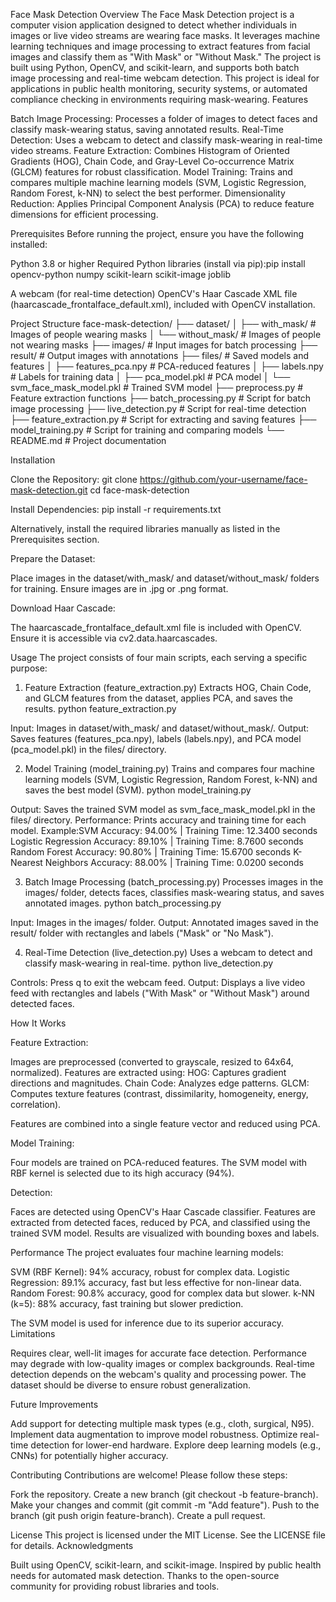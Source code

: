 Face Mask Detection
Overview
The Face Mask Detection project is a computer vision application designed to detect whether individuals in images or live video streams are wearing face masks. It leverages machine learning techniques and image processing to extract features from facial images and classify them as "With Mask" or "Without Mask." The project is built using Python, OpenCV, and scikit-learn, and supports both batch image processing and real-time webcam detection.
This project is ideal for applications in public health monitoring, security systems, or automated compliance checking in environments requiring mask-wearing.
Features

Batch Image Processing: Processes a folder of images to detect faces and classify mask-wearing status, saving annotated results.
Real-Time Detection: Uses a webcam to detect and classify mask-wearing in real-time video streams.
Feature Extraction: Combines Histogram of Oriented Gradients (HOG), Chain Code, and Gray-Level Co-occurrence Matrix (GLCM) features for robust classification.
Model Training: Trains and compares multiple machine learning models (SVM, Logistic Regression, Random Forest, k-NN) to select the best performer.
Dimensionality Reduction: Applies Principal Component Analysis (PCA) to reduce feature dimensions for efficient processing.

Prerequisites
Before running the project, ensure you have the following installed:

Python 3.8 or higher
Required Python libraries (install via pip):pip install opencv-python numpy scikit-learn scikit-image joblib


A webcam (for real-time detection)
OpenCV's Haar Cascade XML file (haarcascade_frontalface_default.xml), included with OpenCV installation.

Project Structure
face-mask-detection/
├── dataset/
│   ├── with_mask/              # Images of people wearing masks
│   └── without_mask/           # Images of people not wearing masks
├── images/                     # Input images for batch processing
├── result/                     # Output images with annotations
├── files/                      # Saved models and features
│   ├── features_pca.npy        # PCA-reduced features
│   ├── labels.npy             # Labels for training data
│   ├── pca_model.pkl          # PCA model
│   └── svm_face_mask_model.pkl # Trained SVM model
├── preprocess.py               # Feature extraction functions
├── batch_processing.py         # Script for batch image processing
├── live_detection.py           # Script for real-time detection
├── feature_extraction.py       # Script for extracting and saving features
├── model_training.py           # Script for training and comparing models
└── README.md                   # Project documentation

Installation

Clone the Repository:
git clone https://github.com/your-username/face-mask-detection.git
cd face-mask-detection


Install Dependencies:
pip install -r requirements.txt

Alternatively, install the required libraries manually as listed in the Prerequisites section.

Prepare the Dataset:

Place images in the dataset/with_mask/ and dataset/without_mask/ folders for training.
Ensure images are in .jpg or .png format.


Download Haar Cascade:

The haarcascade_frontalface_default.xml file is included with OpenCV. Ensure it is accessible via cv2.data.haarcascades.



Usage
The project consists of four main scripts, each serving a specific purpose:
1. Feature Extraction (feature_extraction.py)
Extracts HOG, Chain Code, and GLCM features from the dataset, applies PCA, and saves the results.
python feature_extraction.py


Input: Images in dataset/with_mask/ and dataset/without_mask/.
Output: Saves features (features_pca.npy), labels (labels.npy), and PCA model (pca_model.pkl) in the files/ directory.

2. Model Training (model_training.py)
Trains and compares four machine learning models (SVM, Logistic Regression, Random Forest, k-NN) and saves the best model (SVM).
python model_training.py


Output: Saves the trained SVM model as svm_face_mask_model.pkl in the files/ directory.
Performance: Prints accuracy and training time for each model. Example:SVM Accuracy: 94.00% | Training Time: 12.3400 seconds
Logistic Regression Accuracy: 89.10% | Training Time: 8.7600 seconds
Random Forest Accuracy: 90.80% | Training Time: 15.6700 seconds
K-Nearest Neighbors Accuracy: 88.00% | Training Time: 0.0200 seconds



3. Batch Image Processing (batch_processing.py)
Processes images in the images/ folder, detects faces, classifies mask-wearing status, and saves annotated images.
python batch_processing.py


Input: Images in the images/ folder.
Output: Annotated images saved in the result/ folder with rectangles and labels ("Mask" or "No Mask").

4. Real-Time Detection (live_detection.py)
Uses a webcam to detect and classify mask-wearing in real-time.
python live_detection.py


Controls: Press q to exit the webcam feed.
Output: Displays a live video feed with rectangles and labels ("With Mask" or "Without Mask") around detected faces.

How It Works

Feature Extraction:

Images are preprocessed (converted to grayscale, resized to 64x64, normalized).
Features are extracted using:
HOG: Captures gradient directions and magnitudes.
Chain Code: Analyzes edge patterns.
GLCM: Computes texture features (contrast, dissimilarity, homogeneity, energy, correlation).


Features are combined into a single feature vector and reduced using PCA.


Model Training:

Four models are trained on PCA-reduced features.
The SVM model with RBF kernel is selected due to its high accuracy (94%).


Detection:

Faces are detected using OpenCV's Haar Cascade classifier.
Features are extracted from detected faces, reduced by PCA, and classified using the trained SVM model.
Results are visualized with bounding boxes and labels.



Performance
The project evaluates four machine learning models:

SVM (RBF Kernel): 94% accuracy, robust for complex data.
Logistic Regression: 89.1% accuracy, fast but less effective for non-linear data.
Random Forest: 90.8% accuracy, good for complex data but slower.
k-NN (k=5): 88% accuracy, fast training but slower prediction.

The SVM model is used for inference due to its superior accuracy.
Limitations

Requires clear, well-lit images for accurate face detection.
Performance may degrade with low-quality images or complex backgrounds.
Real-time detection depends on the webcam's quality and processing power.
The dataset should be diverse to ensure robust generalization.

Future Improvements

Add support for detecting multiple mask types (e.g., cloth, surgical, N95).
Implement data augmentation to improve model robustness.
Optimize real-time detection for lower-end hardware.
Explore deep learning models (e.g., CNNs) for potentially higher accuracy.

Contributing
Contributions are welcome! Please follow these steps:

Fork the repository.
Create a new branch (git checkout -b feature-branch).
Make your changes and commit (git commit -m "Add feature").
Push to the branch (git push origin feature-branch).
Create a pull request.

License
This project is licensed under the MIT License. See the LICENSE file for details.
Acknowledgments

Built using OpenCV, scikit-learn, and scikit-image.
Inspired by public health needs for automated mask detection.
Thanks to the open-source community for providing robust libraries and tools.

